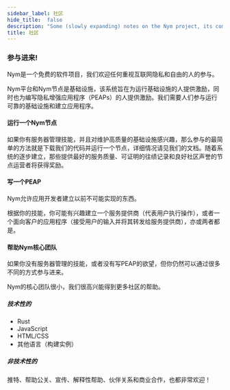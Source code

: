 ```yaml
---
sidebar_label: 社区
hide_title:  false
description: "Some (slowly expanding) notes on the Nym project, its community and governance."
title: 社区
---
```


### 参与进来!

Nym是一个免费的软件项目，我们欢迎任何重视互联网隐私和自由的人的参与。

Nym平台和Nym节点是基础设施，该系统旨在为运行基础设施的人提供激励，同时也为编写隐私增强应用程序（PEAPs）的人提供激励。我们需要人们参与运行可靠的基础设施和建立应用程序。

#### 运行一个Nym节点

如果你有服务器管理技能，并且对维护高质量的基础设施感兴趣，那么参与的最简单的方法就是下载我们的代码并运行一个节点，详细情况请见我们的文档。随着系统的逐步建立，那些提供最好的服务质量、可证明的往绩记录和良好社区声誉的节点运营者将获得奖励。

#### 写一个PEAP

Nym允许应用开发者建立以前不可能实现的东西。

根据你的技能，你可能有兴趣建立一个服务提供商（代表用户执行操作），或者一个面向客户的应用程序（接受用户的输入并将其转发给服务提供商），亦或两者都是。

#### 帮助Nym核心团队

如果你没有服务器管理的技能，或者没有写PEAP的欲望，但你仍然可以通过很多不同的方式参与进来。

Nym的核心团队很小，我们很高兴能得到更多社区的帮助。

##### 技术性的

- Rust
- JavaScript
- HTML/CSS
- 其他语言（构建实例）

##### 非技术性的

推特、帮助公关、宣传、解释性帮助、伙伴关系和商业合作，也都非常欢迎！
